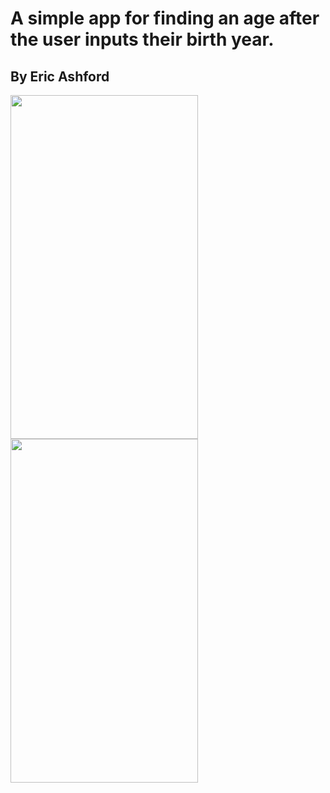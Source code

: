 # A simple app for finding an age after the user inputs their birth year.
## By Eric Ashford

<img src="https://imgur.com/NqAu1si.png" width="300px" height="550px"/>

<img src="https://imgur.com/Eryialz.png" width="300px" height="550px"/>
